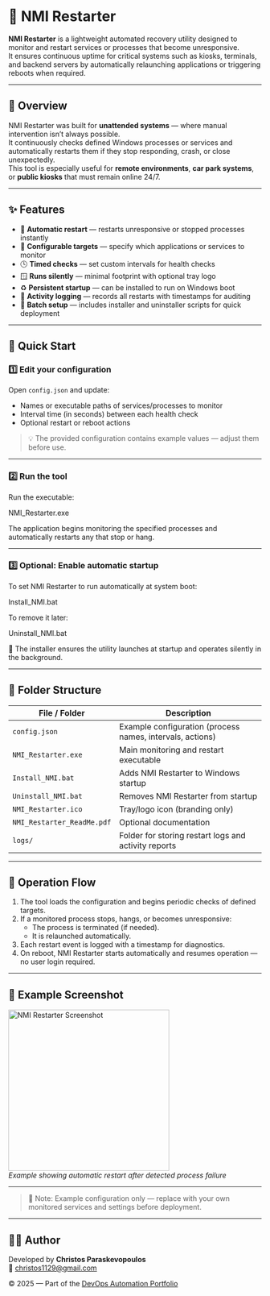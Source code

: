 # 🔁 NMI Restarter

**NMI Restarter** is a lightweight automated recovery utility designed to monitor and restart services or processes that become unresponsive.  
It ensures continuous uptime for critical systems such as kiosks, terminals, and backend servers by automatically relaunching applications or triggering reboots when required.

---

## 📘 Overview
NMI Restarter was built for **unattended systems** — where manual intervention isn’t always possible.  
It continuously checks defined Windows processes or services and automatically restarts them if they stop responding, crash, or close unexpectedly.  
This tool is especially useful for **remote environments**, **car park systems**, or **public kiosks** that must remain online 24/7.

---

## ✨ Features
- 🔄 **Automatic restart** — restarts unresponsive or stopped processes instantly  
- 🧠 **Configurable targets** — specify which applications or services to monitor  
- 🕓 **Timed checks** — set custom intervals for health checks  
- 🪟 **Runs silently** — minimal footprint with optional tray logo  
- ♻️ **Persistent startup** — can be installed to run on Windows boot  
- 💾 **Activity logging** — records all restarts with timestamps for auditing  
- 🧰 **Batch setup** — includes installer and uninstaller scripts for quick deployment  

---

## 🚀 Quick Start

### 1️⃣ Edit your configuration
Open `config.json` and update:
- Names or executable paths of services/processes to monitor  
- Interval time (in seconds) between each health check  
- Optional restart or reboot actions  

> 💡 The provided configuration contains example values — adjust them before use.

---

### 2️⃣ Run the tool
Run the executable:

NMI_Restarter.exe

The application begins monitoring the specified processes and automatically restarts any that stop or hang.

---

### 3️⃣ Optional: Enable automatic startup
To set NMI Restarter to run automatically at system boot:

Install_NMI.bat

To remove it later:

Uninstall_NMI.bat

🧩 The installer ensures the utility launches at startup and operates silently in the background.

---

## 🧩 Folder Structure
| File / Folder | Description |
|----------------|--------------|
| `config.json` | Example configuration (process names, intervals, actions) |
| `NMI_Restarter.exe` | Main monitoring and restart executable |
| `Install_NMI.bat` | Adds NMI Restarter to Windows startup |
| `Uninstall_NMI.bat` | Removes NMI Restarter from startup |
| `NMI_Restarter.ico` | Tray/logo icon (branding only) |
| `NMI_Restarter_ReadMe.pdf` | Optional documentation |
| `logs/` | Folder for storing restart logs and activity reports |

---

## 🧠 Operation Flow
1. The tool loads the configuration and begins periodic checks of defined targets.  
2. If a monitored process stops, hangs, or becomes unresponsive:  
   - The process is terminated (if needed).  
   - It is relaunched automatically.  
3. Each restart event is logged with a timestamp for diagnostics.  
4. On reboot, NMI Restarter starts automatically and resumes operation — no user login required.

---

## 📸 Example Screenshot
<p align="left">
  <img src="https://github.com/user-attachments/assets/YOUR-NMI-IMAGE-LINK-HERE" width="320" alt="NMI Restarter Screenshot"><br>
  <em>Example showing automatic restart after detected process failure</em>
</p>

---

> 🧩 Note: Example configuration only — replace with your own monitored services and settings before deployment.

---

## 🧑‍💻 Author
Developed by **Christos Paraskevopoulos**  
📧 [christos1129@gmail.com](mailto:christos1129@gmail.com)

© 2025 — Part of the [DevOps Automation Portfolio](../README.md)
